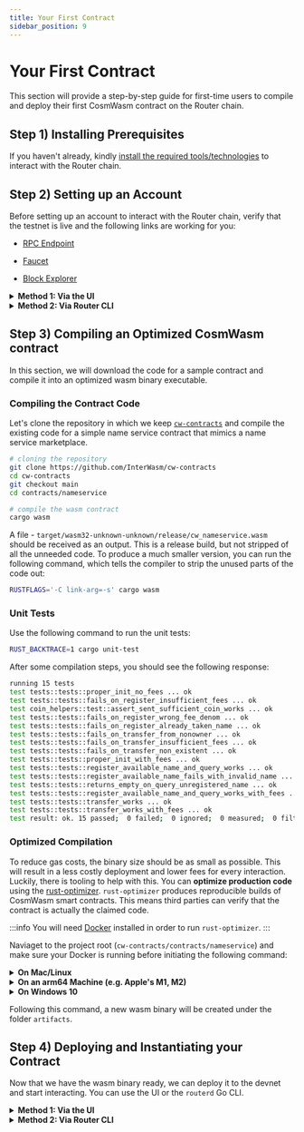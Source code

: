 ```yaml
---
title: Your First Contract
sidebar_position: 9
---
```


# Your First Contract
This section will provide a step-by-step guide for first-time users to compile and deploy their first CosmWasm contract on the Router chain.


## Step 1) Installing Prerequisites
If you haven't already, kindly [install the required tools/technologies](../installing-prerequisites) to interact with the Router chain.


## Step 2) Setting up an Account
Before setting up an account to interact with the Router chain, verify that the testnet is live and the following links are working for you:

-   [RPC Endpoint](https://lcd.testnet.routerchain.dev)

-   [Faucet](https://faucet.routerprotocol.com/)

-   [Block Explorer](https://routerscan.io)

<details>
<summary><b>Method 1: Via the UI</b></summary>

**Step 1)** Go directly to the [Router station](https://station.routerprotocol.com/) and click on **Add account**.

<center><img src={require('./img/setting-up-an-account/step-1.png').default} alt="Step 1" style={{width: 300, marginBottom: 12}}/></center>

**Step 2)** Click on the refresh button on the right-hand side of the **Mnemonic** textbox to generate a new mnemonic.

<center><img src={require('./img/setting-up-an-account/step-2.png').default} alt="Step 2" style={{width: 500, marginBottom: 12}}/></center>


**Step 3)** Click on the **Add** button to create a new account.
<center><img src={require('./img/setting-up-an-account/step-3.png').default} alt="Step 3" style={{width: 500, marginBottom: 12}}/></center>


Following this step, a new account will be created and displayed under the **Accounts** section.
<center><img src={require('./img/setting-up-an-account/check-your-account.png').default} alt="Accounts" style={{width: 300, marginBottom: 12}}/></center>

**Step 4)** Now, you can go to this [faucet](https://faucet.routerprotocol.com/) to get some devnet tokens on the address generated in the previous step. 
</details>

<details>
<summary><b>Method 2: Via Router CLI</b></summary>

If you are more comfortable with CLI commands and you will be deploying contracts directly using the CLI, this method should be preferred. Before starting, ensure that you have `routerd` installed and updated to the latest version. If not, follow the guide given [here](../routerd#quick-start) to install `routerd`. Now, to set up a wallet using CLI, follow these steps:

**Step 1)** Set up a wallet address using the following command:
```bash
routerd keys add wallet
```

**Step 2)** After running this command, you'll be asked for a keyring passphrase. Use `12345678` as the passphrase.

After entering the passphrase, you should be shown the following response:
```bash
- name: wallet
  type: local
  address: router1ssd4ws47d0mz8vat6z4jzg69ezq8y6s6kkk25q
  pubkey: '{"@type":"/routerprotocol.routerchain.crypto.ethsecp256k1.PubKey","key":"A7H6PeN9c+b7NY+/op3TWf44IEsa14vC70U9dFzSSYW6"}'
  mnemonic: ""

**Important** write this mnemonic phrase in a safe place.

It is the only way to recover your account if you ever forget your password.

state maple method glory expire draw eagle motor you kiss legend wild permit tank stumble seminar flag urge whisper edit arrow potato peasant height
```

**Step 3)** Now, you can go to this [faucet](https://faucet.routerprotocol.com/) to get some devnet tokens on the address generated in the previous step.

**Step 4) [Optional]** Add this account to the [Router station](https://station.routerprotocol.com/) by clicking on "Add account" and entering your mnemonic.
</details>


## Step 3) Compiling an Optimized CosmWasm contract

In this section, we will download the code for a sample contract and compile it into an optimized wasm binary executable.

### Compiling the Contract Code

Let's clone the repository in which we keep [`cw-contracts`](https://github.com/deus-labs/cw-contracts) and compile the existing code for a simple name service contract that mimics a name service marketplace.

```bash
# cloning the repository
git clone https://github.com/InterWasm/cw-contracts
cd cw-contracts
git checkout main
cd contracts/nameservice

# compile the wasm contract
cargo wasm
```

A file - `target/wasm32-unknown-unknown/release/cw_nameservice.wasm` should be received as an output. This is a release build, but not stripped of all the unneeded code. To produce a much smaller version, you can run the following command, which tells the compiler to strip the unused parts of the code out:
```bash
RUSTFLAGS='-C link-arg=-s' cargo wasm
```

### Unit Tests

Use the following command to run the unit tests:
```bash
RUST_BACKTRACE=1 cargo unit-test
```
After some compilation steps, you should see the following response:
```bash
running 15 tests
test tests::tests::proper_init_no_fees ... ok
test tests::tests::fails_on_register_insufficient_fees ... ok
test coin_helpers::test::assert_sent_sufficient_coin_works ... ok
test tests::tests::fails_on_register_wrong_fee_denom ... ok
test tests::tests::fails_on_register_already_taken_name ... ok
test tests::tests::fails_on_transfer_from_nonowner ... ok
test tests::tests::fails_on_transfer_insufficient_fees ... ok
test tests::tests::fails_on_transfer_non_existent ... ok
test tests::tests::proper_init_with_fees ... ok
test tests::tests::register_available_name_and_query_works ... ok
test tests::tests::register_available_name_fails_with_invalid_name ... ok
test tests::tests::returns_empty_on_query_unregistered_name ... ok
test tests::tests::register_available_name_and_query_works_with_fees ... ok
test tests::tests::transfer_works ... ok
test tests::tests::transfer_works_with_fees ... ok
test result: ok. 15 passed;  0 failed;  0 ignored;  0 measured;  0 filtered out;
```

### Optimized Compilation

To reduce gas costs, the binary size should be as small as possible. This will result in a less costly deployment and lower fees for every interaction. Luckily, there is tooling to help with this. You can **optimize production code** using the [rust-optimizer](https://github.com/CosmWasm/rust-optimizer). `rust-optimizer` produces reproducible builds of CosmWasm smart contracts. This means third parties can verify that the contract is actually the claimed code.

:::info
You will need [Docker](https://www.docker.com/) installed in order to run `rust-optimizer`.
:::

Naviaget to the project root (`cw-contracts/contracts/nameservice`) and make sure your Docker is running before initiating the following command:

<details>
<summary><b>On Mac/Linux</b></summary>

```bash
docker run --rm -v "$(pwd)":/code \
  --mount type=volume,source="$(basename "$(pwd)")_cache",target=/code/target \
  --mount type=volume,source=registry_cache,target=/usr/local/cargo/registry \
  cosmwasm/workspace-optimizer:0.12.13
```

</details>

<details>
<summary><b>On an arm64 Machine (e.g. Apple's M1, M2)</b></summary>

```bash
docker run --rm -v "$(pwd)":/code \
  --mount type=volume,source="$(basename "$(pwd)")_cache",target=/code/target \
  --mount type=volume,source=registry_cache,target=/usr/local/cargo/registry \
  cosmwasm/workspace-optimizer-arm64:0.12.13
```

</details>

<details>
<summary><b>On Windows 10</b></summary>

```bash
docker run --rm -v ${pwd}:/code `
  --mount type=volume,source="$("$(Split-Path -Path $pwd -Leaf)")_cache",target=/code/target `
  --mount type=volume,source=registry_cache,target=/usr/local/cargo/registry `
  cosmwasm/rust-optimizer:0.12.13e
```

</details>

Following this command, a new wasm binary will be created under the folder `artifacts`.

## Step 4) Deploying and Instantiating your Contract
Now that we have the wasm binary ready, we can deploy it to the devnet and start interacting. You can use the UI or the `routerd` Go CLI.

<details>
<summary><b>Method 1: Via the UI</b></summary>

### Deploying and Instantiating the Contract
**Step 1)** Go to the [Router station](https://station.routerprotocol.com/) and click on **Add contract**.

<center><img src={require('./img/deploying-a-contract/step-1.png').default} alt="Step 1" style={{width: 300, marginBottom: 12}}/></center>

**Step 2)** Choose the **From file** option and upload your `cw_nameservice.wasm`  file.

<center><img src={require('./img/deploying-a-contract/step-2.png').default} alt="Step 2" style={{width: 500, marginBottom: 12}}/></center>

**Step 3)** Add a label and the following instantiation message:
```bash
{"purchase_price":{"amount":"100","denom":"router"},"transfer_price":{"amount":"999","denom":"router"}}
```

**Step 4)** Click on the **Upload and Instantiate** button.
<center><img src={require('./img/deploying-a-contract/step-4.png').default} alt="Step 4" style={{width: 300, marginBottom: 12}}/></center>

:::caution
Please do not cancel/refresh while the contract gets deployed and instantiated. 
:::

---
### Instantiating an Already Deployed Contract
**Step 1)** Go to the [Router station](https://station.routerprotocol.com/) and click on **Add contract**.

**Step 2)** Choose the **From code** option and add your contract Code Id.
<center><img src={require('./img/instantiating-a-contract/step-2.png').default} alt="Step 2" style={{width: 500, marginBottom: 12}}/></center>

**Step 3)** Add a label and your instantiation message and click on the **Instantiate** button.
<center><img src={require('./img/instantiating-a-contract/step-3.png').default} alt="Step 3" style={{width: 300, marginBottom: 12}}/></center>

Following this step, your newly instantiated contract will be visible under the **Contracts** section.
<center><img src={require('./img/instantiating-a-contract/checking-the-contract.png').default} alt="Checking the contract" style={{width: 300, marginBottom: 12}}/></center>


</details>



<details>
<summary><b>Method 2: Via Router CLI</b></summary>

### Part 1 - Deploying the Contract

**Step 1)** Store the bytecode on the Router chain and acquire the Code Id. The Code Id will later be used to create an instance of the cw_namespace contract.

```bash
RES=$(routerd tx wasm store cw_nameservice.wasm --from wallet --node https://tm.rpc.testnet.routerchain.dev:443 --chain-id router-1 --gas-prices 225000router --gas auto --gas-adjustment 1.3 -y --output json -b block)
# The response contains the Code Id of the uploaded wasm binary.
echo  $RES
```

**Step 2)** Check the list of contracts instantiated using the Code Id above.

```bash
routerd query wasm list-contract-by-code <your-code-id> --node https://tm.rpc.testnet.routerchain.dev:443 --output json
```

The response should be an empty list, as we have not instantiated any contract yet:
```bash
{"contracts":[],"pagination":{"next_key":null,"total":"0"}}
```

**Step 3)** Before we instantiate a contract with the Code Id and interact with it, let us check if the code stored on the blockchain is indeed the cw_namespace.wasm binary we uploaded.
```bash
# Download the wasm binary from the chain and compare it to the original one
routerd query wasm code <your-code-id> --node https://tm.rpc.testnet.routerchain.dev:443 download.wasm
# The two binaries should be identical (first change directory to go the to the folder which has the cw_nameservice.wasm file, then run the following command)
diff cw_nameservice.wasm download.wasm
```

---

### Part 2 - Instantiating the Contract

**Step 1)** Prepare the instantiation message

```bash
INIT='{"purchase_price":{"amount":"100","denom":"router"},"transfer_price":{"amount":"999","denom":"router"}}'
```

**Step 2)** Instantiate the contract
```bash
NODE=(--node https://tm.rpc.testnet.routerchain.dev:443)
TXFLAG=($NODE --chain-id router-1 --gas-prices 225000router --gas auto --gas-adjustment 1.3)
routerd tx wasm instantiate <your-code-id>  "$INIT" --from wallet --label "name service"  $TXFLAG -y --no-admin
```
**Step 3)** After running the aforementioned command, you'll be asked for a keyring passphrase. Use `12345678` as the passphrase.

Upon instantiation, the `cw_nameservice` contract will store the instantiation message data in the contract's storage with the storage key **config**.

</details>